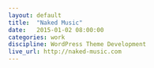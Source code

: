 ```yaml
---
layout: default
title:  "Naked Music"
date:   2015-01-02 08:00:00
categories: work
discipline: WordPress Theme Development
live_url: http://naked-music.com
---
```

